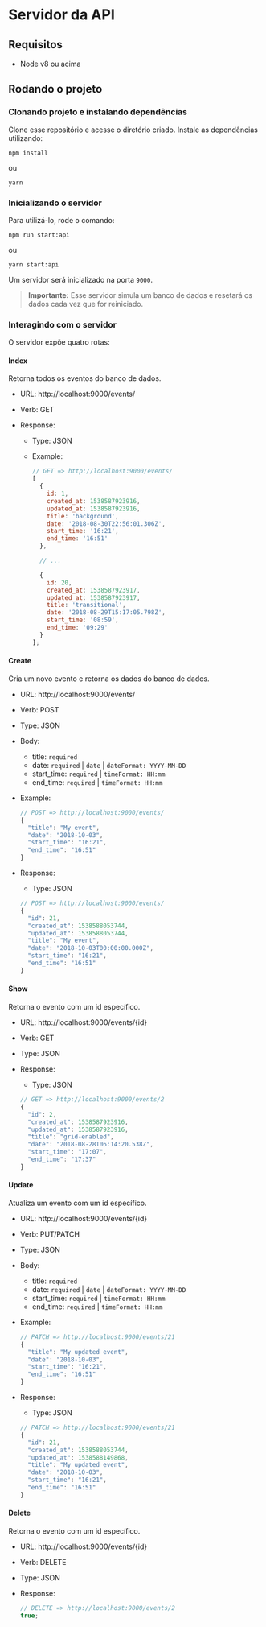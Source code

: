 # Servidor da API

## Requisitos

- Node v8 ou acima

## Rodando o projeto

### Clonando projeto e instalando dependências

Clone esse repositório e acesse o diretório criado. Instale as dependências utilizando:

```
npm install
```

ou

```
yarn
```

### Inicializando o servidor

Para utilizá-lo, rode o comando:

```
npm run start:api
```

ou

```
yarn start:api
```

Um servidor será inicializado na porta `9000`.

> __Importante:__ Esse servidor simula um banco de dados e resetará os dados cada vez que for reiniciado.

### Interagindo com o servidor

O servidor expõe quatro rotas:

#### Index

Retorna todos os eventos do banco de dados.

- URL: http://localhost:9000/events/
- Verb: GET
- Response:

  - Type: JSON
  - Example:

    ```js
    // GET => http://localhost:9000/events/
    [
      {
        id: 1,
        created_at: 1538587923916,
        updated_at: 1538587923916,
        title: 'background',
        date: '2018-08-30T22:56:01.306Z',
        start_time: '16:21',
        end_time: '16:51'
      },

      // ...

      {
        id: 20,
        created_at: 1538587923917,
        updated_at: 1538587923917,
        title: 'transitional',
        date: '2018-08-29T15:17:05.798Z',
        start_time: '08:59',
        end_time: '09:29'
      }
    ];
    ```

#### Create

Cria um novo evento e retorna os dados do banco de dados.

- URL: http://localhost:9000/events/
- Verb: POST
- Type: JSON
- Body:
  - title: `required`
  - date: `required` | `date` | `dateFormat: YYYY-MM-DD`
  - start_time: `required` | `timeFormat: HH:mm`
  - end_time: `required` | `timeFormat: HH:mm`
- Example:

  ```js
  // POST => http://localhost:9000/events/
  {
    "title": "My event",
    "date": "2018-10-03",
    "start_time": "16:21",
    "end_time": "16:51"
  }
  ```

- Response:

  - Type: JSON

  ```js
  // POST => http://localhost:9000/events/
  {
    "id": 21,
    "created_at": 1538588053744,
    "updated_at": 1538588053744,
    "title": "My event",
    "date": "2018-10-03T00:00:00.000Z",
    "start_time": "16:21",
    "end_time": "16:51"
  }
  ```

#### Show

Retorna o evento com um id específico.

- URL: http://localhost:9000/events/{id}
- Verb: GET
- Type: JSON

- Response:

  - Type: JSON

  ```js
  // GET => http://localhost:9000/events/2
  {
    "id": 2,
    "created_at": 1538587923916,
    "updated_at": 1538587923916,
    "title": "grid-enabled",
    "date": "2018-08-28T06:14:20.538Z",
    "start_time": "17:07",
    "end_time": "17:37"
  }
  ```

#### Update

Atualiza um evento com um id específico.

- URL: http://localhost:9000/events/{id}
- Verb: PUT/PATCH
- Type: JSON
- Body:

  - title: `required`
  - date: `required` | `date` | `dateFormat: YYYY-MM-DD`
  - start_time: `required` | `timeFormat: HH:mm`
  - end_time: `required` | `timeFormat: HH:mm`

- Example:

  ```js
  // PATCH => http://localhost:9000/events/21
  {
    "title": "My updated event",
    "date": "2018-10-03",
    "start_time": "16:21",
    "end_time": "16:51"
  }
  ```

- Response:

  - Type: JSON

  ```js
  // PATCH => http://localhost:9000/events/21
  {
    "id": 21,
    "created_at": 1538588053744,
    "updated_at": 1538588149868,
    "title": "My updated event",
    "date": "2018-10-03",
    "start_time": "16:21",
    "end_time": "16:51"
  }
  ```

#### Delete

Retorna o evento com um id específico.

- URL: http://localhost:9000/events/{id}
- Verb: DELETE
- Type: JSON

- Response:
  ```js
  // DELETE => http://localhost:9000/events/2
  true;
  ```
